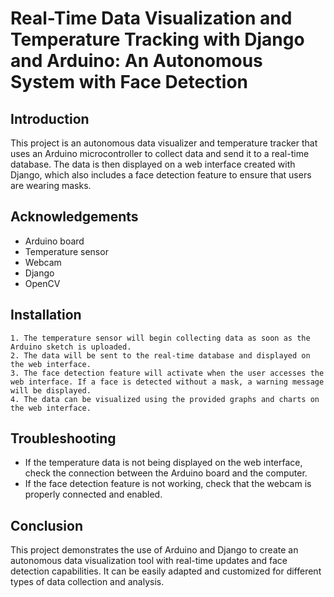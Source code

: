 
# Real-Time Data Visualization and Temperature Tracking with Django and Arduino: An Autonomous System with Face Detection



## Introduction

This project is an autonomous data visualizer and temperature tracker that uses an Arduino microcontroller to collect data and send it to a real-time database. The data is then displayed on a web interface created with Django, which also includes a face detection feature to ensure that users are wearing masks.
## Acknowledgements

 - Arduino board
 - Temperature sensor
 - Webcam
 - Django
 - OpenCV


## Installation
    1. The temperature sensor will begin collecting data as soon as the Arduino sketch is uploaded.
    2. The data will be sent to the real-time database and displayed on the web interface.
    3. The face detection feature will activate when the user accesses the web interface. If a face is detected without a mask, a warning message will be displayed.
    4. The data can be visualized using the provided graphs and charts on the web interface.



## Troubleshooting
- If the temperature data is not being displayed on the web interface, check the connection between the Arduino board and the computer.
- If the face detection feature is not working, check that the webcam is properly connected and enabled.
## Conclusion

This project demonstrates the use of Arduino and Django to create an autonomous data visualization tool with real-time updates and face detection capabilities. It can be easily adapted and customized for different types of data collection and analysis.